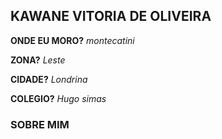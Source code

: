 <h2>KAWANE VITORIA DE OLIVEIRA</h2>
<P></P><strong>ONDE EU MORO?</strong>
<em>montecatini</em>
<P></P><strong>ZONA?</strong>
<em>Leste</em><br>
<P></P><strong>CIDADE?</strong>
<em>Londrina</em>
<p></p><strong>COLEGIO?</strong>
<em>Hugo simas</em>

<h3> SOBRE MIM <h3> 
